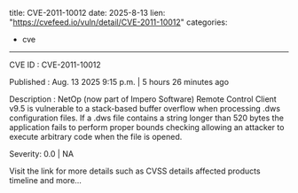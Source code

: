  
title: CVE-2011-10012
date: 2025-8-13
lien: "https://cvefeed.io/vuln/detail/CVE-2011-10012"
categories:
  - cve
---

CVE ID : CVE-2011-10012

Published :  Aug. 13
2025
9:15 p.m. | 5 hours
26 minutes ago

Description : NetOp (now part of Impero Software) Remote Control Client v9.5 is vulnerable to a stack-based buffer overflow when processing .dws configuration files. If a .dws file contains a string longer than 520 bytes
the application fails to perform proper bounds checking
allowing an attacker to execute arbitrary code when the file is opened.

Severity: 0.0 | NA

Visit the link for more details
such as CVSS details
affected products
timeline
and more...
